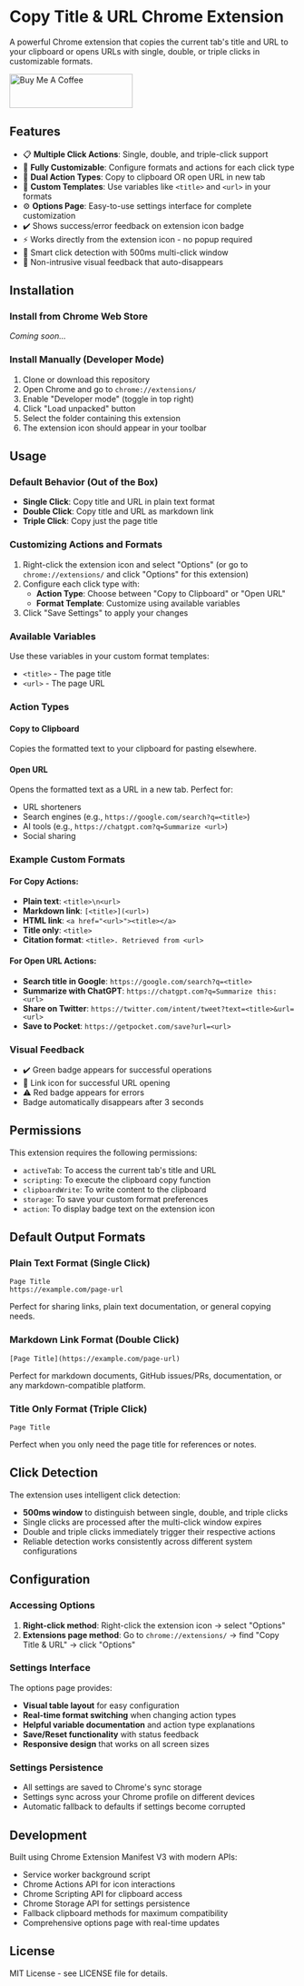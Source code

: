 # Copy Title & URL Chrome Extension

A powerful Chrome extension that copies the current tab's title and URL to your clipboard or opens URLs with single, double, or triple clicks in customizable formats.

<a href="https://buymeacoffee.com/riiiiiiiiiina" target="_blank"><img src="https://cdn.buymeacoffee.com/buttons/v2/default-blue.png" alt="Buy Me A Coffee" style="height: 60px !important;width: 217px !important;" ></a>

## Features

- 📋 **Multiple Click Actions**: Single, double, and triple-click support
- 🎨 **Fully Customizable**: Configure formats and actions for each click type
- 📝 **Dual Action Types**: Copy to clipboard OR open URL in new tab
- 🔧 **Custom Templates**: Use variables like `<title>` and `<url>` in your formats
- ⚙️ **Options Page**: Easy-to-use settings interface for complete customization
- ✔️ Shows success/error feedback on extension icon badge
- ⚡ Works directly from the extension icon - no popup required
- 🎯 Smart click detection with 500ms multi-click window
- 📱 Non-intrusive visual feedback that auto-disappears

## Installation

### Install from Chrome Web Store

_Coming soon..._

### Install Manually (Developer Mode)

1. Clone or download this repository
2. Open Chrome and go to `chrome://extensions/`
3. Enable "Developer mode" (toggle in top right)
4. Click "Load unpacked" button
5. Select the folder containing this extension
6. The extension icon should appear in your toolbar

## Usage

### Default Behavior (Out of the Box)

- **Single Click**: Copy title and URL in plain text format
- **Double Click**: Copy title and URL as markdown link
- **Triple Click**: Copy just the page title

### Customizing Actions and Formats

1. Right-click the extension icon and select "Options" (or go to `chrome://extensions/` and click "Options" for this extension)
2. Configure each click type with:
   - **Action Type**: Choose between "Copy to Clipboard" or "Open URL"
   - **Format Template**: Customize using available variables
3. Click "Save Settings" to apply your changes

### Available Variables

Use these variables in your custom format templates:

- `<title>` - The page title
- `<url>` - The page URL

### Action Types

#### Copy to Clipboard

Copies the formatted text to your clipboard for pasting elsewhere.

#### Open URL

Opens the formatted text as a URL in a new tab. Perfect for:

- URL shorteners
- Search engines (e.g., `https://google.com/search?q=<title>`)
- AI tools (e.g., `https://chatgpt.com?q=Summarize <url>`)
- Social sharing

### Example Custom Formats

#### For Copy Actions:

- **Plain text**: `<title>\n<url>`
- **Markdown link**: `[<title>](<url>)`
- **HTML link**: `<a href="<url>"><title></a>`
- **Title only**: `<title>`
- **Citation format**: `<title>. Retrieved from <url>`

#### For Open URL Actions:

- **Search title in Google**: `https://google.com/search?q=<title>`
- **Summarize with ChatGPT**: `https://chatgpt.com?q=Summarize this: <url>`
- **Share on Twitter**: `https://twitter.com/intent/tweet?text=<title>&url=<url>`
- **Save to Pocket**: `https://getpocket.com/save?url=<url>`

### Visual Feedback

- ✔️ Green badge appears for successful operations
- 🔗 Link icon for successful URL opening
- ⚠️ Red badge appears for errors
- Badge automatically disappears after 3 seconds

## Permissions

This extension requires the following permissions:

- `activeTab`: To access the current tab's title and URL
- `scripting`: To execute the clipboard copy function
- `clipboardWrite`: To write content to the clipboard
- `storage`: To save your custom format preferences
- `action`: To display badge text on the extension icon

## Default Output Formats

### Plain Text Format (Single Click)

```
Page Title
https://example.com/page-url
```

Perfect for sharing links, plain text documentation, or general copying needs.

### Markdown Link Format (Double Click)

```
[Page Title](https://example.com/page-url)
```

Perfect for markdown documents, GitHub issues/PRs, documentation, or any markdown-compatible platform.

### Title Only Format (Triple Click)

```
Page Title
```

Perfect when you only need the page title for references or notes.

## Click Detection

The extension uses intelligent click detection:

- **500ms window** to distinguish between single, double, and triple clicks
- Single clicks are processed after the multi-click window expires
- Double and triple clicks immediately trigger their respective actions
- Reliable detection works consistently across different system configurations

## Configuration

### Accessing Options

1. **Right-click method**: Right-click the extension icon → select "Options"
2. **Extensions page method**: Go to `chrome://extensions/` → find "Copy Title & URL" → click "Options"

### Settings Interface

The options page provides:

- **Visual table layout** for easy configuration
- **Real-time format switching** when changing action types
- **Helpful variable documentation** and action type explanations
- **Save/Reset functionality** with status feedback
- **Responsive design** that works on all screen sizes

### Settings Persistence

- All settings are saved to Chrome's sync storage
- Settings sync across your Chrome profile on different devices
- Automatic fallback to defaults if settings become corrupted

## Development

Built using Chrome Extension Manifest V3 with modern APIs:

- Service worker background script
- Chrome Actions API for icon interactions
- Chrome Scripting API for clipboard access
- Chrome Storage API for settings persistence
- Fallback clipboard methods for maximum compatibility
- Comprehensive options page with real-time updates

## License

MIT License - see LICENSE file for details.
